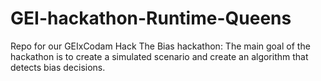 # GEI-hackathon-Runtime-Queens
Repo for our GEIxCodam Hack The Bias hackathon: The main goal of the hackathon is to create a simulated scenario and create an algorithm that detects bias decisions. 

